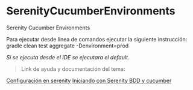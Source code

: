 # SerenityCucumberEnvironments
Serenity Cucumber Environments

Para ejecutar desde linea de comandos ejecutar la siguiente instrucción:
gradle clean test aggregate -Denvironment=prod

*Si se ejecuta desde el IDE se ejecutara el default.*

> Link de ayuda y documentación del tema:

[Configuración en serenity](https://johnfergusonsmart.com/environment-specific-configuration-in-serenity-bdd/)
[Iniciando con Serenity BDD y cucumber](https://johnfergusonsmart.com/getting-started-with-serenity-bdd-and-cucumber-4/)
